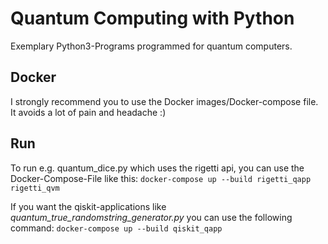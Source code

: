 # Quantum Computing with Python
Exemplary Python3-Programs programmed for quantum computers.

## Docker
I strongly recommend you to use the Docker images/Docker-compose file. 
It avoids a lot of pain and headache :)


## Run
To run e.g. quantum_dice.py which uses the rigetti api, you can use the 
Docker-Compose-File like this: 
`docker-compose up --build rigetti_qapp rigetti_qvm`

If you want the qiskit-applications like _quantum_true_randomstring_generator.py_ 
you can use the following command: 
`docker-compose up --build qiskit_qapp` 